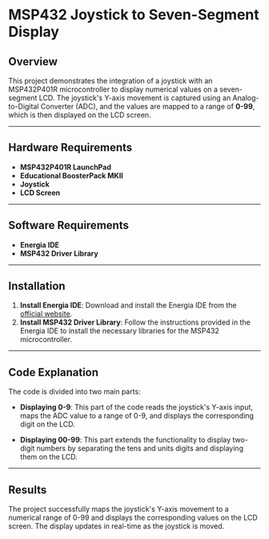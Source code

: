 # **MSP432 Joystick to Seven-Segment Display**

## **Overview**
This project demonstrates the integration of a joystick with an MSP432P401R microcontroller to display numerical values on a seven-segment LCD. The joystick's Y-axis movement is captured using an Analog-to-Digital Converter (ADC), and the values are mapped to a range of **0-99**, which is then displayed on the LCD screen.

---

## **Hardware Requirements**
- **MSP432P401R LaunchPad**
- **Educational BoosterPack MKII**
- **Joystick**
- **LCD Screen**

---

## **Software Requirements**
- **Energia IDE**
- **MSP432 Driver Library**

---

## **Installation**
1. **Install Energia IDE**: Download and install the Energia IDE from the [official website](http://energia.nu/download/).
2. **Install MSP432 Driver Library**: Follow the instructions provided in the Energia IDE to install the necessary libraries for the MSP432 microcontroller.

---

## **Code Explanation**
The code is divided into two main parts:

- **Displaying 0-9**: This part of the code reads the joystick's Y-axis input, maps the ADC value to a range of 0-9, and displays the corresponding digit on the LCD.

- **Displaying 00-99**: This part extends the functionality to display two-digit numbers by separating the tens and units digits and displaying them on the LCD.

---

## **Results**
The project successfully maps the joystick's Y-axis movement to a numerical range of 0-99 and displays the corresponding values on the LCD screen. The display updates in real-time as the joystick is moved.

